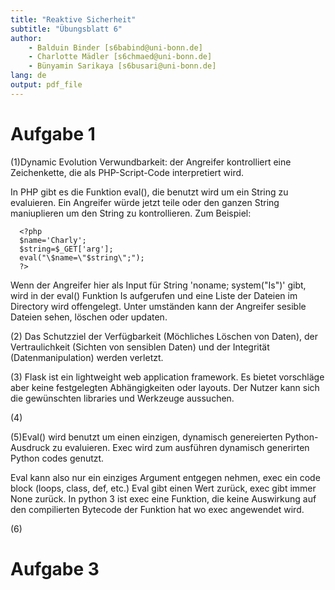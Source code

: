 ```yaml
---
title: "Reaktive Sicherheit"
subtitle: "Übungsblatt 6"
author: 
	- Balduin Binder [s6babind@uni-bonn.de]
	- Charlotte Mädler [s6chmaed@uni-bonn.de]
	- Bünyamin Sarikaya [s6busari@uni-bonn.de]
lang: de
output: pdf_file
---
```


# Aufgabe 1
  (1)Dynamic Evolution Verwundbarkeit: der Angreifer kontrolliert eine Zeichenkette, die als PHP-Script-Code
interpretiert wird.

  In PHP gibt es die Funktion eval(), die benutzt wird um ein String zu evaluieren. Ein Angreifer würde jetzt teile oder den ganzen String maniuplieren um den String zu kontrollieren. Zum Beispiel:
  
```
  <?php
  $name='Charly';
  $string=$_GET['arg'];
  eval("\$name=\"$string\";");
  ?>
```
  
  Wenn der Angreifer hier als Input für String 'noname; system("Is")' gibt, wird in der eval() Funktion Is aufgerufen und eine Liste der Dateien im Directory wird offengelegt. Unter umständen kann der Angreifer sesible Dateien sehen, löschen oder updaten.
  
  (2) Das Schutzziel der Verfügbarkeit (Möchliches Löschen von Daten), der Vertraulichkeit (Sichten von sensiblen Daten) und der Integrität (Datenmanipulation) werden verletzt.
  
  (3) Flask ist ein lightweight web application framework. Es bietet vorschläge aber keine festgelegten Abhängigkeiten oder layouts. Der Nutzer kann sich die gewünschten libraries und Werkzeuge aussuchen.  
  
  (4)
  
 (5)Eval() wird benutzt um einen einzigen, dynamisch genereierten Python-Ausdruck zu evaluieren. Exec wird zum ausführen dynamisch generirten Python codes genutzt.
  
Eval kann also nur ein einziges Argument entgegen nehmen, exec ein code block (loops, class, def, etc.) Eval gibt einen Wert zurück, exec gibt immer None zurück. In python 3 ist exec eine Funktion, die keine Auswirkung auf den compilierten Bytecode der Funktion hat wo exec angewendet wird. 
  
  (6)
  
  # Aufgabe 3
